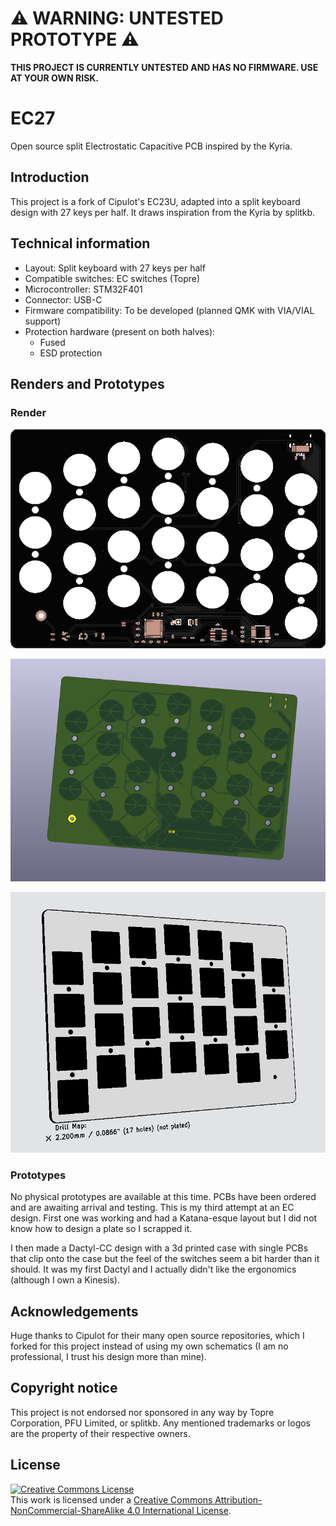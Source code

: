 # ⚠️ WARNING: UNTESTED PROTOTYPE ⚠️

**THIS PROJECT IS CURRENTLY UNTESTED AND HAS NO FIRMWARE. USE AT YOUR OWN RISK.**

# EC27

Open source split Electrostatic Capacitive PCB inspired by the Kyria.

## Introduction

This project is a fork of Cipulot's EC23U, adapted into a split keyboard design with 27 keys per half. It draws inspiration from the Kyria by splitkb.

## Technical information

- Layout: Split keyboard with 27 keys per half
- Compatible switches: EC switches (Topre)
- Microcontroller: STM32F401
- Connector: USB-C
- Firmware compatibility: To be developed (planned QMK with VIA/VIAL support)
- Protection hardware (present on both halves):
  - Fused
  - ESD protection

## Renders and Prototypes

### Render

![PCB Front Render](/Assets/PCB_render_front_left.png)

![PCB Back Render](/Assets/PCB_render_back_right.png)

![PCB Plate Render](/Assets/PCB_render_plate.png)

### Prototypes

No physical prototypes are available at this time. PCBs have been ordered and are awaiting arrival and testing.
This is my third attempt at an EC design. First one was working and had a Katana-esque layout but I did not know how to design a plate so I scrapped it.

I then made a Dactyl-CC design with a 3d printed case with single PCBs that clip onto the case but the feel of the switches seem a bit harder than it should. It was my first Dactyl and I actually didn't like the ergonomics (although I own a Kinesis).

## Acknowledgements

Huge thanks to Cipulot for their many open source repositories, which I forked for this project instead of using my own schematics (I am no professional, I trust his design more than mine). 


## Copyright notice

This project is not endorsed nor sponsored in any way by Topre Corporation, PFU Limited, or splitkb. Any mentioned trademarks or logos are the property of their respective owners.

## License

<a rel="license" href="http://creativecommons.org/licenses/by-nc-sa/4.0/"><img alt="Creative Commons License" style="border-width:0" src="https://i.creativecommons.org/l/by-nc-sa/4.0/88x31.png" /></a><br />This work is licensed under a <a rel="license" href="http://creativecommons.org/licenses/by-nc-sa/4.0/">Creative Commons Attribution-NonCommercial-ShareAlike 4.0 International License</a>.
